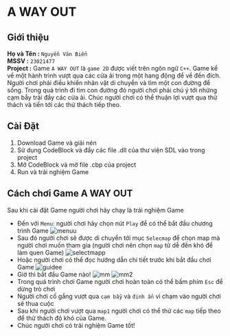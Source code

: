 # A WAY OUT
## Giới thiệu
**Họ và Tên :**  ` Nguyễn Văn Biển `  
**MSSV :** ` 23021477 `   
**Project :**  Game ` A WAY OUT ` là ` game 2D ` được viết trên ngôn ngữ ` C++ `. Game kể về một hành trình vượt qua các cửa ải trong một hang động để về đến đích. Người chơi phải điều khiển nhân vật di chuyển và tìm một con đường để sống. Trong quá trình đi tìm con đường đó người chơi phải chú ý tới những cạm bẫy trải đầy các cửa ải. Chúc người chơi có thể thuận lợi vượt qua thử thách và tiến tới các thử thách tiếp theo.  
## Cài Đặt  
1. Download Game và giải nén
2. Sử dụng CodeBlock và đẩy các file .dll của thư viện SDL vào trong project
3. Mở CodeBlock và mở file .cbp của project
4. Run và trải nghiệm Game
## Cách chơi Game A WAY OUT
Sau khi cài đặt Game người chơi hãy chạy là trải nghiệm Game  
- Đến với ` Menu `: người chơi hãy chọn nút ` Play ` để có thể bắt đầu chương trình Game
![menuu](https://github.com/nguyenbien8/UET_GAME_SDL/assets/160827256/8f26ec51-62a6-4e00-a158-dcde0d3a5091)
- Sau đó người chơi sẽ được di chuyển tới mục ` Selecmap ` để chọn map mà người chơi muốn tham gia (người chơi nên chọn ` map ` từ dễ đến khó để làm quen Game)
![selectmapp](https://github.com/nguyenbien8/UET_GAME_SDL/assets/160827256/177754b6-5a1e-46cf-834b-0f2f3d391425)
- Hoặc người chơi có thể đọc hướng dẫn chi tiết trước khi bắt đầu chơi Game
![guidee](https://github.com/nguyenbien8/UET_GAME_SDL/assets/160827256/b3020fb3-4853-4178-859a-b6937b29bd21)
- Giờ thì bắt đầu Game nào!
![mm](https://github.com/nguyenbien8/UET_GAME_SDL/assets/160827256/69eafad8-1463-4b59-bc98-8520fc4c44a7)
![mm2](https://github.com/nguyenbien8/UET_GAME_SDL/assets/160827256/d8d482c5-2e7d-4f80-b9f5-657bc8488697)
- Trong quá trình chơi Game người chơi hoàn toàn có thể bấm phím ` Esc ` để dừng trò chơi
- Người chơi cố gắng vượt qua ` cạm bẫy ` và ` đinh ẩn ` vì chạm vào người chơi sẽ thua cuộc
- Sau khi người chơi vượt qua ` map1 ` người chơi có thể thử các ` map ` tiếp theo để thử thách độ khó của Game.
- Chúc người chơi có trải nghiệm Game tốt!
